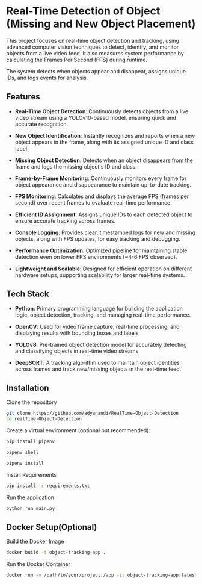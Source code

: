 # Real-Time Detection of Object (Missing and New Object Placement) 

This project focuses on real-time object detection and tracking, using advanced computer vision techniques to detect, identify, and monitor objects from a live video feed.
It also measures system performance by calculating the Frames Per Second (FPS) during runtime.

The system detects when objects appear and disappear, assigns unique IDs, and logs events for analysis.




## Features

- **Real-Time Object Detection**: Continuously detects objects from a live video stream using a YOLOv10-based model, ensuring quick and accurate recognition.

- **New Object Identification**: Instantly recognizes and reports when a new object appears in the frame, along with its assigned unique ID and class label.

- **Missing Object Detection**: Detects when an object disappears from the frame and logs the missing object's ID and class.

- **Frame-by-Frame Monitoring**: Continuously monitors every frame for object appearance and disappearance to maintain up-to-date tracking.

- **FPS Monitoring**: Calculates and displays the average FPS (frames per second) over recent frames to evaluate real-time performance.

- **Efficient ID Assignment**: Assigns unique IDs to each detected object to ensure accurate tracking across frames.

- **Console Logging**: Provides clear, timestamped logs for new and missing objects, along with FPS updates, for easy tracking and debugging.

- **Performance Optimization**: Optimized pipeline for maintaining stable detection even on lower FPS environments (~4-6 FPS observed).

- **Lightweight and Scalable**: Designed for efficient operation on different hardware setups, supporting scalability for larger real-time systems.



## Tech Stack

- **Python**: Primary programming language for building the application logic, object detection, tracking, and managing real-time performance.

- **OpenCV**: Used for video frame capture, real-time processing, and displaying results with bounding boxes and labels.

- **YOLOv8**: Pre-trained object detection model for accurately detecting and classifying objects in real-time video streams.

- **DeepSORT**: A tracking algorithm used to maintain object identities across frames and track new/missing objects in the real-time feed.



## Installation

Clone the repository

```bash
git clone https://github.com/adyanandi/RealTime-Object-Detection
cd realTime-Object-Detection
```
Create a virtual environment (optional but recommended):
```bash
pip install pipenv
```
```bash
pipenv shell
```
```bash
pipenv install
```
Install Requirements
```bash
pip install -r requirements.txt
```
Run the application
```bash 
python run main.py
```


    
## Docker Setup(Optional)

Build the Docker Image
```bash
docker build -t object-tracking-app .
```
Run the Docker Container
```bash
docker run -v /path/to/your/project:/app -it object-tracking-app:latest
```
